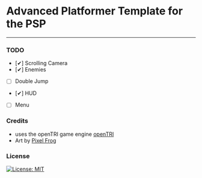 # Advanced Platformer Template for the PSP
-------------------------------------------------------------------------------------------------------------

### TODO

- [✔] Scrolling Camera
- [✔] Enemies
- [ ] Double Jump
- [✔] HUD
- [ ] Menu

### Credits

* uses the openTRI game engine [openTRI](https://github.com/SamRH/openTRI)
* Art by [Pixel Frog](https://pixelfrog-assets.itch.io/kings-and-pigs)

### License
[![License: MIT](https://img.shields.io/badge/License-MIT-yellow.svg)](https://opensource.org/licenses/MIT)
